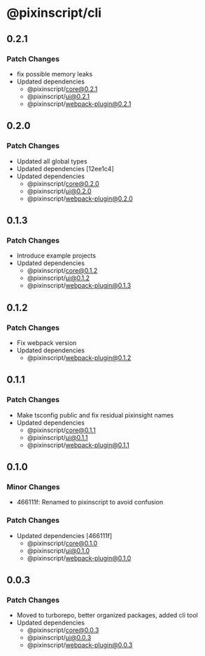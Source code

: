 # @pixinscript/cli

## 0.2.1

### Patch Changes

- fix possible memory leaks
- Updated dependencies
  - @pixinscript/core@0.2.1
  - @pixinscript/ui@0.2.1
  - @pixinscript/webpack-plugin@0.2.1

## 0.2.0

### Patch Changes

- Updated all global types
- Updated dependencies [12ee1c4]
- Updated dependencies
  - @pixinscript/core@0.2.0
  - @pixinscript/ui@0.2.0
  - @pixinscript/webpack-plugin@0.2.0

## 0.1.3

### Patch Changes

- Introduce example projects
- Updated dependencies
  - @pixinscript/core@0.1.2
  - @pixinscript/ui@0.1.2
  - @pixinscript/webpack-plugin@0.1.3

## 0.1.2

### Patch Changes

- Fix webpack version
- Updated dependencies
  - @pixinscript/webpack-plugin@0.1.2

## 0.1.1

### Patch Changes

- Make tsconfig public and fix residual pixinsight names
- Updated dependencies
  - @pixinscript/core@0.1.1
  - @pixinscript/ui@0.1.1
  - @pixinscript/webpack-plugin@0.1.1

## 0.1.0

### Minor Changes

- 466111f: Renamed to pixinscript to avoid confusion

### Patch Changes

- Updated dependencies [466111f]
  - @pixinscript/core@0.1.0
  - @pixinscript/ui@0.1.0
  - @pixinscript/webpack-plugin@0.1.0

## 0.0.3

### Patch Changes

- Moved to turborepo, better organized packages, added cli tool
- Updated dependencies
  - @pixinscript/core@0.0.3
  - @pixinscript/ui@0.0.3
  - @pixinscript/webpack-plugin@0.0.3
